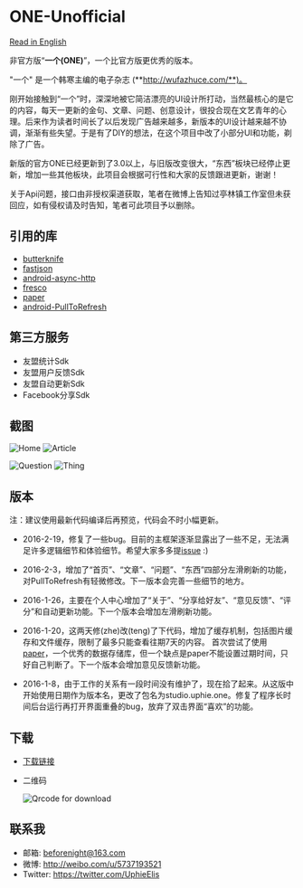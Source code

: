 # ONE-Unofficial

[Read in English](https://beforenight.win/wiki/ONE-Unofficial)

非官方版“**一个(ONE)**”，一个比官方版更优秀的版本。

"一个" 是一个韩寒主编的电子杂志 (**http://wufazhuce.com/**)。

刚开始接触到“一个”时，深深地被它简洁漂亮的UI设计所打动，当然最核心的是它的内容，每天一更新的金句、文章、问题、创意设计，很投合现在文艺青年的心理。后来作为读者时间长了以后发现广告越来越多，新版本的UI设计越来越不协调，渐渐有些失望。于是有了DIY的想法，在这个项目中改了小部分UI和功能，剃除了广告。

新版的官方ONE已经更新到了3.0以上，与旧版改变很大，“东西”板块已经停止更新，增加一些其他板块，此项目会根据可行性和大家的反馈跟进更新，谢谢！

关于Api问题，接口由非授权渠道获取，笔者在微博上告知过亭林镇工作室但未获回应，如有侵权请及时告知，笔者可此项目予以删除。

引用的库
----------
 * [butterknife](https://github.com/JakeWharton/butterknife)
 * [fastjson](https://github.com/alibaba/fastjson)
 * [android-async-http](https://github.com/loopj/android-async-http)
 * [fresco](https://github.com/facebook/fresco)
 * [paper](https://github.com/pilgr/Paper)
 * [android-PullToRefresh](https://github.com/chrisbanes/Android-PullToRefresh)

第三方服务
-----------
* 友盟统计Sdk
* 友盟用户反馈Sdk
* 友盟自动更新Sdk
* Facebook分享Sdk
  
截图
-----------

![Home](https://beforenight.win/blob/master/Screenshots/screenshot-1.png)
![Article](https://beforenight.win/blob/master/Screenshots/screenshot-2.png)

![Question](https://beforenight.win/blob/master/Screenshots/screenshot-3.png)
![Thing](https://beforenight.win/blob/master/Screenshots/screenshot-4.png)

版本
----------
注：建议使用最新代码编译后再预览，代码会不时小幅更新。
*  2016-2-19，修复了一些bug。目前的主框架逐渐显露出了一些不足，无法满足许多逻辑细节和体验细节。希望大家多多提[issue](https://beforenight.win/issues) :)

*  2016-2-3，增加了“首页”、“文章”、“问题”、“东西”四部分左滑刷新的功能，对PullToRefresh有轻微修改。下一版本会完善一些细节的地方。

*  2016-1-26，主要在个人中心增加了“关于”、“分享给好友”、“意见反馈”、“评分”和自动更新功能。下一个版本会增加左滑刷新功能。

*  2016-1-20，这两天修(zhe)改(teng)了下代码，增加了缓存机制，包括图片缓存和文件缓存，限制了最多只能查看往期7天的内容。
首次尝试了使用[paper](https://github.com/pilgr/Paper)，一个优秀的数据存储库，但一个缺点是paper不能设置过期时间，只好自己判断了。下一个版本会增加意见反馈新功能。

* 2016-1-8，由于工作的关系有一段时间没有维护了，现在拾了起来。从这版中开始使用日期作为版本名，更改了包名为studio.uphie.one。修复了程序长时间后台运行再打开界面重叠的bug，放弃了双击界面“喜欢”的功能。

下载
-----------
* [下载链接](http://www.pgyer.com/vnS3)
* 二维码
  
  ![Qrcode for download](http://static.pgyer.com/app/qrcode/vnS3)

联系我
------------
* 邮箱: beforenight@163.com
* 微博: http://weibo.com/u/5737193521
* Twitter: https://twitter.com/UphieElis

